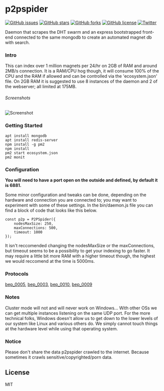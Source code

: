 # p2pspider

[![GitHub issues](https://img.shields.io/github/issues/thejordanprice/p2pspider.svg)](https://github.com/thejordanprice/p2pspider/issues)
[![GitHub stars](https://img.shields.io/github/stars/thejordanprice/p2pspider.svg)](https://github.com/thejordanprice/p2pspider/stargazers)
[![GitHub forks](https://img.shields.io/github/forks/thejordanprice/p2pspider.svg)](https://github.com/thejordanprice/p2pspider/network)
[![GitHub license](https://img.shields.io/github/license/thejordanprice/p2pspider.svg)](https://github.com/thejordanprice/p2pspider/blob/master/LICENSE)
[![Twitter](https://img.shields.io/twitter/url/https/github.com/thejordanprice/p2pspider.svg?style=social)](https://twitter.com/intent/tweet?text=Wow:&url=https%3A%2F%2Fgithub.com%2Fthejordanprice%2Fp2pspider)

Daemon that scrapes the DHT swarm and an express bootstrapped front-end connected to the same mongodb to create an automated magnet db with search.

### Intro

This can index over 1 million magnets per 24/hr on 2GB of RAM and around 2MB/s connection. It is a RAM/CPU hog though, it will consume 100% of the CPU and the RAM if allowed and can be controlled via the 'ecosystem.json' file. On 2GB RAM it is suggested to use 8 instances of the daemon and 2 of the webserver; all limited at 175MB.

###### Screenshots

![Screenshot][index]

[index]: https://i.imgur.com/tXdoy2I.png "index page"

### Getting Started

    apt install mongodb
    apt install redis-server
    npm install -g pm2
    npm install
    pm2 start ecosystem.json
    pm2 monit
    
### Configuration

**You will need to have a port open on the outside and defined, by default it is 6881.**

Some minor configuration and tweaks can be done, depending on the hardware and connection you are connected to; you may want to experiment with some of these settings. In the bin/daemon.js file you can find a block of code that looks like this below.

    const p2p = P2PSpider({
        nodesMaxSize: 250,
        maxConnections: 500,
        timeout: 1000
    });

It isn't reccomended changing the nodesMaxSize or the maxConnections, but timeout seems to be a possibility to get your indexing to go faster. It may require a little bit more RAM with a higher timeout though, the highest we would reccomend at the time is 5000ms.

### Protocols

[bep_0005](http://www.bittorrent.org/beps/bep_0005.html), [bep_0003](http://www.bittorrent.org/beps/bep_0003.html), [bep_0010](http://www.bittorrent.org/beps/bep_0010.html), [bep_0009](http://www.bittorrent.org/beps/bep_0009.html)

### Notes

Cluster mode will not and will never work on Windows... With other OSs we can get multiple instances listening on the same UDP port. For the more technical folks, Windows doesn't allow us to get down to the lower levels of our system like Linux and various others do. We simply cannot touch things at the hardware level while using that operating system.

### Notice

Please don't share the data p2pspider crawled to the internet. Because sometimes it crawls sensitive/copyrighted/porn data.

## License

MIT
